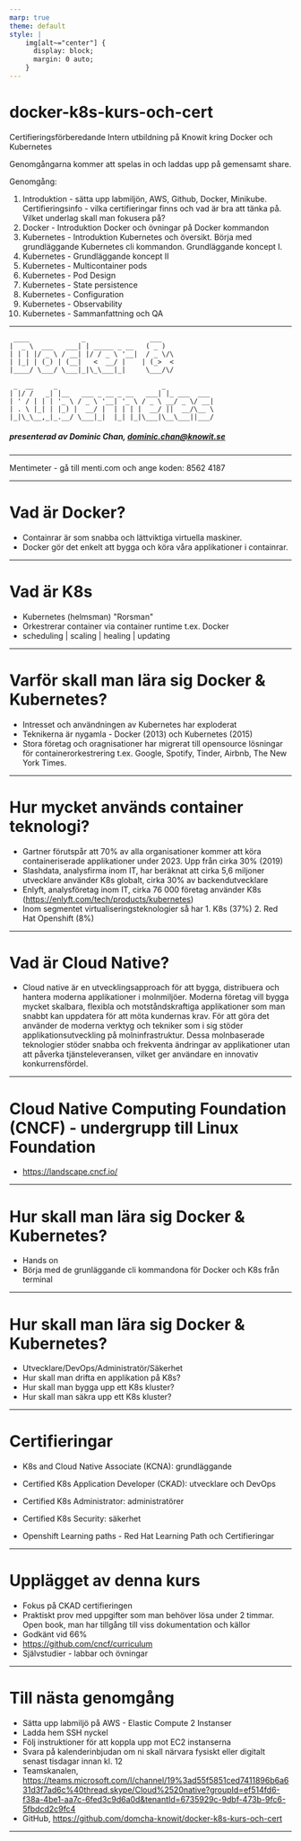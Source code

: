 ```yaml
---
marp: true
theme: default
style: |
    img[alt~="center"] {
      display: block;
      margin: 0 auto;
    }
---
```



# docker-k8s-kurs-och-cert
Certifieringsförberedande Intern utbildning på Knowit kring Docker och Kubernetes

Genomgångarna kommer att spelas in och laddas upp på gemensamt share.

Genomgång:

1. Introduktion - sätta upp labmiljön, AWS, Github, Docker, Minikube. 
   Certifieringsinfo - vilka certifieringar finns och vad är bra att tänka på. Vilket underlag skall man fokusera på?
2. Docker - Introduktion Docker och övningar på Docker kommandon
3. Kubernetes - Introduktion Kubernetes och översikt. Börja med grundläggande Kubernetes cli kommandon. Grundläggande koncept I.
4. Kubernetes - Grundläggande koncept II
5. Kubernetes - Multicontainer pods
6. Kubernetes - Pod Design
7. Kubernetes - State persistence
8. Kubernetes - Configuration
9. Kubernetes - Observability
10. Kubernetes - Sammanfattning och QA


---

```
 ____             _                ___   
|  _ \  ___   ___| | _____ _ __   ( _ )  
| | | |/ _ \ / __| |/ / _ \ '__|  / _ \/\
| |_| | (_) | (__|   <  __/ |    | (_>  <
|____/ \___/ \___|_|\_\___|_|     \___/\/
                                         
 _  __     _                          _            
| |/ /   _| |__   ___ _ __ _ __   ___| |_ ___  ___ 
| ' / | | | '_ \ / _ \ '__| '_ \ / _ \ __/ _ \/ __|
| . \ |_| | |_) |  __/ |  | | | |  __/ ||  __/\__ \
|_|\_\__,_|_.__/ \___|_|  |_| |_|\___|\__\___||___/

```
##### presenterad av Dominic Chan, dominic.chan@knowit.se

---

Mentimeter - gå till menti.com och ange koden: 8562 4187

---

# Vad är Docker?

- Containrar är som snabba och lättviktiga virtuella maskiner.
- Docker gör det enkelt att bygga och köra våra applikationer i containrar.

---

# Vad är K8s

- Kubernetes (helmsman) "Rorsman" 
- Orkestrerar container via container runtime t.ex. Docker
- scheduling | scaling | healing | updating

---

# Varför skall man lära sig Docker & Kubernetes?

- Intresset och användningen av Kubernetes har exploderat
- Teknikerna är nygamla - Docker (2013) och Kubernetes (2015)
- Stora företag och oragnisationer har migrerat till opensource lösningar för containerorkestrering t.ex. Google, Spotify, Tinder, Airbnb, The New York Times.

---

# Hur mycket används container teknologi?
- Gartner förutspår att 70% av alla organisationer kommer att köra containeriserade applikationer under 2023. Upp från cirka 30% (2019)
- Slashdata, analysfirma inom IT, har beräknat att cirka 5,6 miljoner utvecklare använder K8s globalt, cirka 30% av backendutvecklare
- Enlyft, analysföretag inom IT, cirka 76 000 företag använder K8s (https://enlyft.com/tech/products/kubernetes)
- Inom segmentet virtualiseringsteknologier så har 1. K8s (37%) 2. Red Hat Openshift (8%)

---

# Vad är Cloud Native?
- Cloud native är en utvecklingsapproach för att bygga, distribuera och hantera moderna applikationer i molnmiljöer. Moderna företag vill bygga mycket skalbara, flexibla och motståndskraftiga applikationer som man snabbt kan uppdatera för att möta kundernas krav. För att göra det använder de moderna verktyg och tekniker som i sig stöder applikationsutveckling på molninfrastruktur. Dessa molnbaserade teknologier stöder snabba och frekventa ändringar av applikationer utan att påverka tjänsteleveransen, vilket ger användare en innovativ konkurrensfördel.

---

# Cloud Native Computing Foundation (CNCF) - undergrupp till Linux Foundation
- https://landscape.cncf.io/

---

# Hur skall man lära sig Docker & Kubernetes?
- Hands on
- Börja med de grunläggande cli kommandona för Docker och K8s från terminal

---

# Hur skall man lära sig Docker & Kubernetes?
- Utvecklare/DevOps/Administratör/Säkerhet
- Hur skall man drifta en applikation på K8s?
- Hur skall man bygga upp ett K8s kluster?
- Hur skall man säkra upp ett K8s kluster?

---

# Certifieringar
- K8s and Cloud Native Associate (KCNA): grundläggande
- Certified K8s Application Developer (CKAD): utvecklare och DevOps
- Certified K8s Administrator: administratörer
- Certified K8s Security: säkerhet

- Openshift Learning paths - Red Hat Learning Path och Certifieringar

---

# Upplägget av denna kurs

- Fokus på CKAD certifieringen
- Praktiskt prov med uppgifter som man behöver lösa under 2 timmar. Open book, man har tillgång till viss dokumentation och källor
- Godkänt vid 66%
- https://github.com/cncf/curriculum
- Självstudier - labbar och övningar

---

# Till nästa genomgång

- Sätta upp labmiljö på AWS - Elastic Compute 2 Instanser
- Ladda hem SSH nyckel
- Följ instruktioner för att koppla upp mot EC2 instanserna
- Svara på kalenderinbjudan om ni skall närvara fysiskt eller digitalt senast tisdagar innan kl. 12
- Teamskanalen, https://teams.microsoft.com/l/channel/19%3ad55f5851ced7411896b6a631d3f7ad6c%40thread.skype/Cloud%2520native?groupId=ef514fd6-f38a-4be1-aa7c-6fed3c9d6a0d&tenantId=6735929c-9dbf-473b-9fc6-5fbdcd2c9fc4
- GitHub, https://github.com/domcha-knowit/docker-k8s-kurs-och-cert

---




